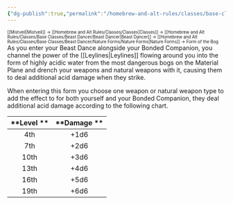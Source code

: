 ```yaml
---
{"dg-publish":true,"permalink":"/homebrew-and-alt-rules/classes/base-classes/beast-dancer/nature-forms/form-of-the-bog/"}
---
```


<sup><sup>[[Mistveil\|Mistveil]] → [[Homebrew and Alt Rules/Classes/Classes\|Classes]] → [[Homebrew and Alt Rules/Classes/Base Classes/Beast Dancer/Beast Dancer\|Beast Dancer]] → [[Homebrew and Alt Rules/Classes/Base Classes/Beast Dancer/Nature Forms/Nature Forms\|Nature Forms]] → Form of the Bog</sup></sup>
As you enter your Beast Dance alongside your Bonded Companion, you channel the power of the [[Leylines\|Leylines]] flowing around you into the form of highly acidic water from the most dangerous bogs on the Material Plane and drench your weapons and natural weapons with it, causing them to deal additional acid damage when they strike.

When entering this form you choose one weapon or natural weapon type to add the effect to for both yourself and your Bonded Companion, they deal additional acid damage according to the following chart. 

| **Level ** | **Damage ** |
|:----------:|:-----------:|
|    4th     |    +1d6     |
|    7th     |    +2d6     |
|    10th    |    +3d6     |
|    13th    |    +4d6     |
|    16th    |    +5d6     |
|    19th    |    +6d6     |
